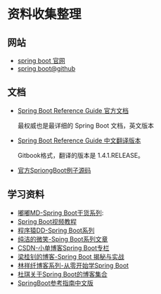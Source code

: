 # 资料收集整理

## 网站

- [spring boot 官网](http://projects.spring.io/spring-boot/)
- [spring boot@github](https://github.com/spring-projects/spring-boot)

## 文档

- [Spring Boot Reference Guide 官方文档](http://docs.spring.io/spring-boot/docs/current/reference/html/index.html)

	最权威也是最详细的 Spring Boot 文档，英文版本

- [Spring Boot Reference Guide 中文翻译版本](https://www.gitbook.com/book/qbgbook/spring-boot-reference-guide-zh)

	Gitbook格式，翻译的版本是 1.4.1.RELEASE。

- [官方SpriongBoot例子源码](https://github.com/spring-projects/spring-boot/tree/master/spring-boot-samples)

## 学习资料

- [嘟嘟MD-Spring Boot干货系列](http://tengj.top/):
- [Spring Boot视频教程](http://www.toutiao.com/m1559096720023553/)
- [程序猿DD-Spring Boot系列](http://blog.didispace.com/categories/Spring-Boot/page/4/)
- [纯洁的微笑-Sping Boot系列文章](http://www.ityouknow.com/spring-boot)
- [CSDN-小单博客Spring Boot专栏](http://blog.csdn.net/column/details/spring-boot.html)
- [梁桂钊的博客-Spring Boot 揭秘与实战](http://blog.csdn.net/column/details/spring-boot.html)
- [林祥纤博客系列-从零开始学Spring Boot](http://412887952-qq-com.iteye.com/category/356333)
- [杜琪关于Spring Boot的博客集合](http://www.jianshu.com/p/7e2e5e7b32ab)
- [SpringBoot参考指南中文版](https://gitlore.com/subject/23?filePath=IV.%20spring_boot_features.md)











